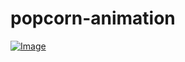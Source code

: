 # popcorn-animation
<a href="https://rojansapkota.com.np/">
         <img alt="Image" src="https://image.thum.io/get/width/1200/png/wait/1/https://rojangamingyt.github.io/popcorn-animation/">
      </a>
